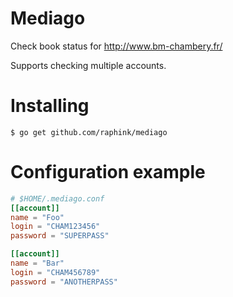 Mediago
=======

Check book status for http://www.bm-chambery.fr/

Supports checking multiple accounts.


# Installing

```shell
$ go get github.com/raphink/mediago
```


# Configuration example

```toml
# $HOME/.mediago.conf
[[account]]
name = "Foo"
login = "CHAM123456"
password = "SUPERPASS"

[[account]]
name = "Bar"
login = "CHAM456789"
password = "ANOTHERPASS"
```

